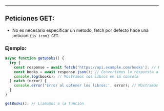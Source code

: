 
---
## Peticiones GET:
- No es necesario especificar un metodo, fetch por defecto hace una peticion `{js icon} GET`.


### Ejemplo:

```js
async function getBooks() {
  try {
    const response = await fetch('https://api.example.com/books'); // Hacemos la petición
    const books = await response.json(); // Convertimos la respuesta a JSON
    console.log(books); // Mostramos los libros en la consola
  } catch (error) {
    console.error('Error al obtener los libros:', error); // Mostramos el error
  }
}

getBooks(); // Llamamos a la función
```




